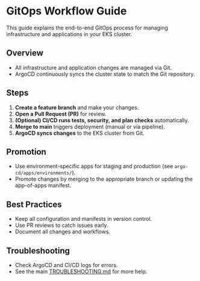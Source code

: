 # GitOps Workflow Guide

This guide explains the end-to-end GitOps process for managing infrastructure and applications in your EKS cluster.

## Overview
- All infrastructure and application changes are managed via Git.
- ArgoCD continuously syncs the cluster state to match the Git repository.

## Steps
1. **Create a feature branch** and make your changes.
2. **Open a Pull Request (PR)** for review.
3. **(Optional) CI/CD runs tests, security, and plan checks** automatically.
4. **Merge to main** triggers deployment (manual or via pipeline).
5. **ArgoCD syncs changes** to the EKS cluster from Git.

## Promotion
- Use environment-specific apps for staging and production (see `argo-cd/apps/environments/`).
- Promote changes by merging to the appropriate branch or updating the app-of-apps manifest.

## Best Practices
- Keep all configuration and manifests in version control.
- Use PR reviews to catch issues early.
- Document all changes and workflows.

## Troubleshooting
- Check ArgoCD and CI/CD logs for errors.
- See the main [TROUBLESHOOTING.md](../TROUBLESHOOTING.md) for more help.
